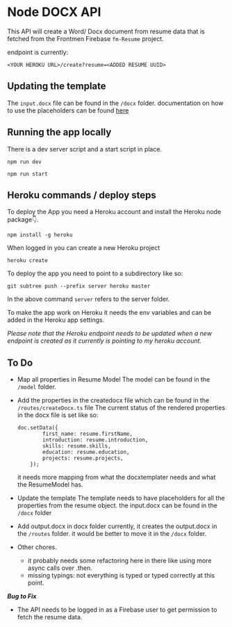 # Node DOCX API

This API will create a Word/ Docx document from resume data that is fetched from the Frontmen Firebase `fm-Resume` project.

endpoint is currently:

`<YOUR HEROKU URL>/create?resume=<ADDED RESUME UUID>`

## Updating the template

The `input.docx` file can be found in the `/docx` folder.
documentation on how to use the placeholders can be found [here](https://docxtemplater.readthedocs.io/en/latest/)

## Running the app locally

There is a dev server script and a start script in place.

`npm run dev`

`npm run start`

## Heroku commands / deploy steps

To deploy the App you need a Heroku account and install the Heroku node package👇.

```
npm install -g heroku
```

When logged in you can create a new Heroku project

```
heroku create
```

To deploy the app you need to point to a subdirectory like so:

```
git subtree push --prefix server heroku master
```

In the above command `server` refers to the server folder.

To make the app work on Heroku it needs the env variables and can be added in the Heroku app settings.

_Please note that the Heroku endpoint needs to be updated when a new endpoint is created as it currently is pointing to my heroku account._

## To Do

- Map all properties in Resume Model
  The model can be found in the `/model` folder.

- Add the properties in the createdocx file which can be found in the `/routes/createDocx.ts` file
  The current status of the rendered properties in the docx file is set like so:

  ```
  doc.setData({
          first_name: resume.firstName,
          introduction: resume.introduction,
          skills: resume.skills,
          education: resume.education,
          projects: resume.projects,
      });
  ```

  it needs more mapping from what the docxtemplater needs and what the ResumeModel has.

- Update the template
  The template needs to have placeholders for all the properties from the resume object.
  the input.docx can be found in the `/docx` folder

- Add output.docx in docx folder
  currently, it creates the output.docx in the `/routes` folder. it would be better to move it in the `/docx` folder.

- Other chores.
  - it probably needs some refactoring here in there like using more async calls over .then.
  - missing typings: not everything is typed or typed correctly at this point.

_**Bug to Fix**_

- The API needs to be logged in as a Firebase user to get permission to fetch the resume data.
